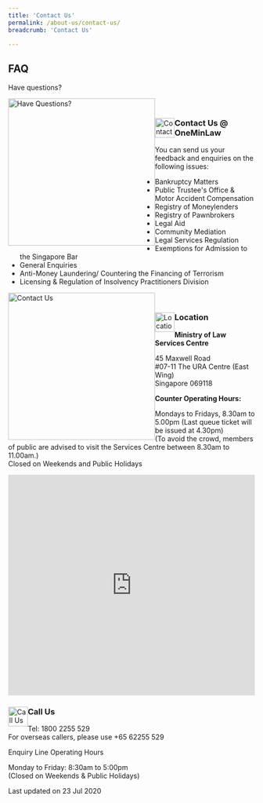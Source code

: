 ```yaml
---
title: 'Contact Us'
permalink: /about-us/contact-us/
breadcrumb: 'Contact Us'

---
```



<style>
  .image {margin-bottom: 1em;}
</style>

FAQ
---

Have questions?

<div class="image">
  <a href="https://va.ecitizen.gov.sg/cfp/customerPages/mlaw/explorefaq.aspx"><img src="/images/mlaw-faq.png/" title="Have Questions?" alt="Have Questions?" style="width: 300px; float: left;"></a>
</div><br>

<!-- Live chat
<div class="paragraphs">
  <div class="content-heading"><h3>Chat Online with us!</h3></div>
</div>
  <b>Our Live Chat Agents are available from:</b><br>
Mondays to Fridays, 10.00AM to 12.00PM and 2.00PM to 4.00PM
<br><br>
*Note: As this is a trial, we will accept <u>general non-case related enquiries on Public Trustee matters</u> via Live Chat. If you have a case reference number, please write in to us at <a href="https://eservices.mlaw.gov.sg/enquiry">https://eservices.mlaw.gov.sg/enquiry</a> or call us at 1800-2255529.<br><br>
<a href="https://static.zdassets.com/web_widget/latest/liveChat.html?v=10#key=flexanswer1659.zendesk.com&title=MinLaw%20Live%20Chat" target="_blank" style="display:inline-block;padding:10px;color:#fff;background:#a40935;text-decoration:none">Chat with us</a><br><br>

End Live chat -->

<div class="paragraphs">
   <a href="https://eservices.mlaw.gov.sg/enquiry/">
   <img style="float:left; width: 40px;" src="/images/enq.png/" title="Contact Us" alt="Contact Us"></a>
   <div class="content-heading">
   <h3> Contact Us @ OneMinLaw</h3>
  </div>
</div>

You can send us your feedback and enquiries on the following issues: 

* Bankruptcy Matters
* Public Trustee's Office & Motor Accident Compensation
* Registry of Moneylenders
* Registry of Pawnbrokers
* Legal Aid
* Community Mediation
* Legal Services Regulation
* Exemptions for Admission to the Singapore Bar
* General Enquiries
* Anti-Money Laundering/ Countering the Financing of Terrorism
* Licensing & Regulation of Insolvency Practitioners Division

<div class="image">
  <a href="https://eservices.mlaw.gov.sg/enquiry/"><img src="/images/mlaw-contactus.png/" title="Contact Us" alt="Contact Us" style="width: 300px; float: left;"></a>
</div><br>

<div class="paragraphs">
   <a href="https://eservices.mlaw.gov.sg/enquiry/">
   <img style="float:left; width: 40px;" src="/images/loc.png/" title="Location" alt="Location"></a>
   <div class="content-heading">
   <h3>Location</h3>
  </div>
</div>

**Ministry of Law Services Centre**

45 Maxwell Road<br>
#07-11 The URA Centre (East Wing)<br>
Singapore 069118

**Counter Operating Hours:**

Mondays to Fridays, 8.30am to 5.00pm (Last queue ticket will be issued at 4.30pm)<br>
(To avoid the crowd, members of public are advised to visit the Services Centre between 8.30am to 11.00am.)<br>
Closed on Weekends and Public Holidays<br>


<iframe src="https://www.google.com/maps/embed?pb=!1m18!1m12!1m3!1d3988.822848251594!2d103.84365931492538!3d1.2799253621522304!2m3!1f0!2f0!3f0!3m2!1i1024!2i768!4f13.1!3m3!1m2!1s0x31da190d593a26ad%3A0x59b7a80e5c764ef5!2sURA+Workers!5e0!3m2!1sen!2ssg!4v1562046377422!5m2!1sen!2ssg" title="URA Workers Map" alt="URA Workers Map" width="100%" height="450" frameborder="0" style="border:0" allowfullscreen></iframe><br>

<div class="paragraphs">
   <a href="https://eservices.mlaw.gov.sg/enquiry/">
   <img style="float:left; width: 40px;" src="/images/call.png/" title="Call Us" alt="Call Us"></a>
   <div class="content-heading">
   <h3> Call Us</h3>
  </div>
</div>

Tel: 1800 2255 529<br>
For overseas callers, please use +65 62255 529

Enquiry Line Operating Hours

Monday to Friday: 8:30am to 5:00pm<br>
(Closed on Weekends & Public Holidays)

<p class="right-side-updated">Last updated on 23 Jul 2020</p> 
